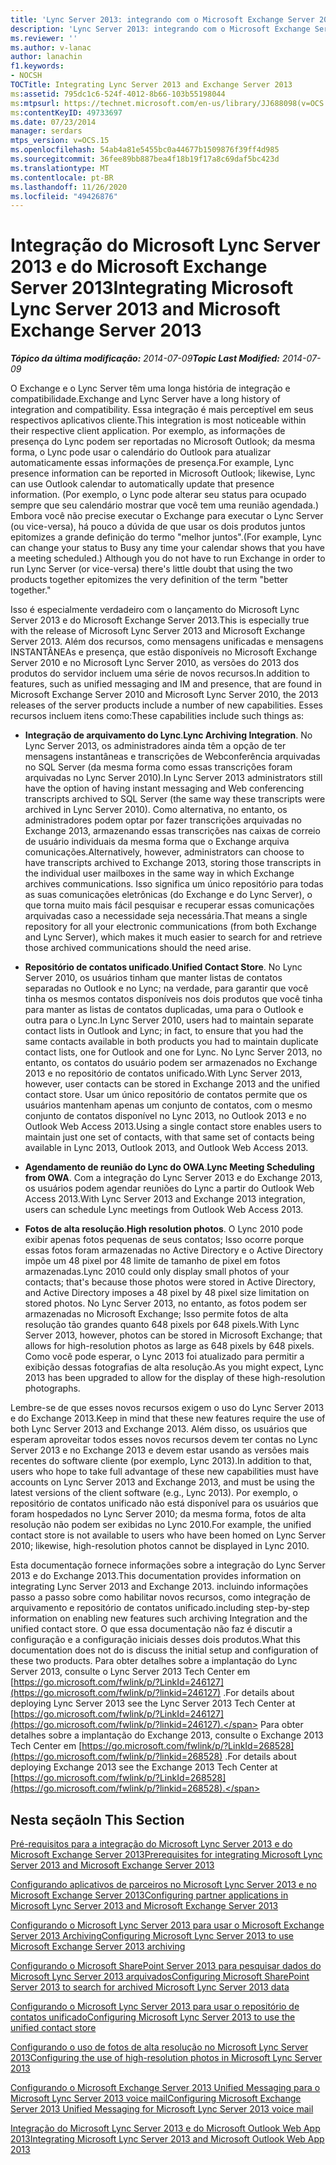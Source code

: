 ```yaml
---
title: 'Lync Server 2013: integrando com o Microsoft Exchange Server 2013'
description: 'Lync Server 2013: integrando com o Microsoft Exchange Server 2013.'
ms.reviewer: ''
ms.author: v-lanac
author: lanachin
f1.keywords:
- NOCSH
TOCTitle: Integrating Lync Server 2013 and Exchange Server 2013
ms:assetid: 795dc1c6-524f-4012-8b66-103b55198044
ms:mtpsurl: https://technet.microsoft.com/en-us/library/JJ688098(v=OCS.15)
ms:contentKeyID: 49733697
ms.date: 07/23/2014
manager: serdars
mtps_version: v=OCS.15
ms.openlocfilehash: 54ab4a81e5455bc0a44677b1509876f39ff4d985
ms.sourcegitcommit: 36fee89bb887bea4f18b19f17a8c69daf5bc423d
ms.translationtype: MT
ms.contentlocale: pt-BR
ms.lasthandoff: 11/26/2020
ms.locfileid: "49426876"
---
```

# <a name="integrating-microsoft-lync-server-2013-and-microsoft-exchange-server-2013"></a><span data-ttu-id="e0b37-103">Integração do Microsoft Lync Server 2013 e do Microsoft Exchange Server 2013</span><span class="sxs-lookup"><span data-stu-id="e0b37-103">Integrating Microsoft Lync Server 2013 and Microsoft Exchange Server 2013</span></span>

<div data-xmlns="http://www.w3.org/1999/xhtml">

<div class="topic" data-xmlns="http://www.w3.org/1999/xhtml" data-msxsl="urn:schemas-microsoft-com:xslt" data-cs="https://msdn.microsoft.com/">

<div data-asp="https://msdn2.microsoft.com/asp">



</div>

<div id="mainSection">

<div id="mainBody"><span data-ttu-id="e0b37-104">

<span> </span></span><span class="sxs-lookup"><span data-stu-id="e0b37-104">

<span> </span></span></span>

<span data-ttu-id="e0b37-105">_**Tópico da última modificação:** 2014-07-09_</span><span class="sxs-lookup"><span data-stu-id="e0b37-105">_**Topic Last Modified:** 2014-07-09_</span></span>

<span data-ttu-id="e0b37-106">O Exchange e o Lync Server têm uma longa história de integração e compatibilidade.</span><span class="sxs-lookup"><span data-stu-id="e0b37-106">Exchange and Lync Server have a long history of integration and compatibility.</span></span> <span data-ttu-id="e0b37-107">Essa integração é mais perceptível em seus respectivos aplicativos cliente.</span><span class="sxs-lookup"><span data-stu-id="e0b37-107">This integration is most noticeable within their respective client application.</span></span> <span data-ttu-id="e0b37-108">Por exemplo, as informações de presença do Lync podem ser reportadas no Microsoft Outlook; da mesma forma, o Lync pode usar o calendário do Outlook para atualizar automaticamente essas informações de presença.</span><span class="sxs-lookup"><span data-stu-id="e0b37-108">For example, Lync presence information can be reported in Microsoft Outlook; likewise, Lync can use Outlook calendar to automatically update that presence information.</span></span> <span data-ttu-id="e0b37-109">(Por exemplo, o Lync pode alterar seu status para ocupado sempre que seu calendário mostrar que você tem uma reunião agendada.) Embora você não precise executar o Exchange para executar o Lync Server (ou vice-versa), há pouco a dúvida de que usar os dois produtos juntos epitomizes a grande definição do termo "melhor juntos".</span><span class="sxs-lookup"><span data-stu-id="e0b37-109">(For example, Lync can change your status to Busy any time your calendar shows that you have a meeting scheduled.) Although you do not have to run Exchange in order to run Lync Server (or vice-versa) there's little doubt that using the two products together epitomizes the very definition of the term "better together."</span></span>

<span data-ttu-id="e0b37-110">Isso é especialmente verdadeiro com o lançamento do Microsoft Lync Server 2013 e do Microsoft Exchange Server 2013.</span><span class="sxs-lookup"><span data-stu-id="e0b37-110">This is especially true with the release of Microsoft Lync Server 2013 and Microsoft Exchange Server 2013.</span></span> <span data-ttu-id="e0b37-111">Além dos recursos, como mensagens unificadas e mensagens INSTANTÂNEAs e presença, que estão disponíveis no Microsoft Exchange Server 2010 e no Microsoft Lync Server 2010, as versões do 2013 dos produtos do servidor incluem uma série de novos recursos.</span><span class="sxs-lookup"><span data-stu-id="e0b37-111">In addition to features, such as unified messaging and IM and presence, that are found in Microsoft Exchange Server 2010 and Microsoft Lync Server 2010, the 2013 releases of the server products include a number of new capabilities.</span></span> <span data-ttu-id="e0b37-112">Esses recursos incluem itens como:</span><span class="sxs-lookup"><span data-stu-id="e0b37-112">These capabilities include such things as:</span></span>

  - <span data-ttu-id="e0b37-113">**Integração de arquivamento do Lync**.</span><span class="sxs-lookup"><span data-stu-id="e0b37-113">**Lync Archiving Integration**.</span></span> <span data-ttu-id="e0b37-114">No Lync Server 2013, os administradores ainda têm a opção de ter mensagens instantâneas e transcrições de Webconferência arquivadas no SQL Server (da mesma forma como essas transcrições foram arquivadas no Lync Server 2010).</span><span class="sxs-lookup"><span data-stu-id="e0b37-114">In Lync Server 2013 administrators still have the option of having instant messaging and Web conferencing transcripts archived to SQL Server (the same way these transcripts were archived in Lync Server 2010).</span></span> <span data-ttu-id="e0b37-115">Como alternativa, no entanto, os administradores podem optar por fazer transcrições arquivadas no Exchange 2013, armazenando essas transcrições nas caixas de correio de usuário individuais da mesma forma que o Exchange arquiva comunicações.</span><span class="sxs-lookup"><span data-stu-id="e0b37-115">Alternatively, however, administrators can choose to have transcripts archived to Exchange 2013, storing those transcripts in the individual user mailboxes in the same way in which Exchange archives communications.</span></span> <span data-ttu-id="e0b37-116">Isso significa um único repositório para todas as suas comunicações eletrônicas (do Exchange e do Lync Server), o que torna muito mais fácil pesquisar e recuperar essas comunicações arquivadas caso a necessidade seja necessária.</span><span class="sxs-lookup"><span data-stu-id="e0b37-116">That means a single repository for all your electronic communications (from both Exchange and Lync Server), which makes it much easier to search for and retrieve those archived communications should the need arise.</span></span>

  - <span data-ttu-id="e0b37-117">**Repositório de contatos unificado**.</span><span class="sxs-lookup"><span data-stu-id="e0b37-117">**Unified Contact Store**.</span></span> <span data-ttu-id="e0b37-118">No Lync Server 2010, os usuários tinham que manter listas de contatos separadas no Outlook e no Lync; na verdade, para garantir que você tinha os mesmos contatos disponíveis nos dois produtos que você tinha para manter as listas de contatos duplicadas, uma para o Outlook e outra para o Lync.</span><span class="sxs-lookup"><span data-stu-id="e0b37-118">In Lync Server 2010, users had to maintain separate contact lists in Outlook and Lync; in fact, to ensure that you had the same contacts available in both products you had to maintain duplicate contact lists, one for Outlook and one for Lync.</span></span> <span data-ttu-id="e0b37-119">No Lync Server 2013, no entanto, os contatos do usuário podem ser armazenados no Exchange 2013 e no repositório de contatos unificado.</span><span class="sxs-lookup"><span data-stu-id="e0b37-119">With Lync Server 2013, however, user contacts can be stored in Exchange 2013 and the unified contact store.</span></span> <span data-ttu-id="e0b37-120">Usar um único repositório de contatos permite que os usuários mantenham apenas um conjunto de contatos, com o mesmo conjunto de contatos disponível no Lync 2013, no Outlook 2013 e no Outlook Web Access 2013.</span><span class="sxs-lookup"><span data-stu-id="e0b37-120">Using a single contact store enables users to maintain just one set of contacts, with that same set of contacts being available in Lync 2013, Outlook 2013, and Outlook Web Access 2013.</span></span>

  - <span data-ttu-id="e0b37-121">**Agendamento de reunião do Lync do OWA**.</span><span class="sxs-lookup"><span data-stu-id="e0b37-121">**Lync Meeting Scheduling from OWA**.</span></span> <span data-ttu-id="e0b37-122">Com a integração do Lync Server 2013 e do Exchange 2013, os usuários podem agendar reuniões do Lync a partir do Outlook Web Access 2013.</span><span class="sxs-lookup"><span data-stu-id="e0b37-122">With Lync Server 2013 and Exchange 2013 integration, users can schedule Lync meetings from Outlook Web Access 2013.</span></span>

  - <span data-ttu-id="e0b37-123">**Fotos de alta resolução**.</span><span class="sxs-lookup"><span data-stu-id="e0b37-123">**High resolution photos**.</span></span> <span data-ttu-id="e0b37-124">O Lync 2010 pode exibir apenas fotos pequenas de seus contatos; Isso ocorre porque essas fotos foram armazenadas no Active Directory e o Active Directory impõe um 48 pixel por 48 limite de tamanho de pixel em fotos armazenadas.</span><span class="sxs-lookup"><span data-stu-id="e0b37-124">Lync 2010 could only display small photos of your contacts; that's because those photos were stored in Active Directory, and Active Directory imposes a 48 pixel by 48 pixel size limitation on stored photos.</span></span> <span data-ttu-id="e0b37-125">No Lync Server 2013, no entanto, as fotos podem ser armazenadas no Microsoft Exchange; Isso permite fotos de alta resolução tão grandes quanto 648 pixels por 648 pixels.</span><span class="sxs-lookup"><span data-stu-id="e0b37-125">With Lync Server 2013, however, photos can be stored in Microsoft Exchange; that allows for high-resolution photos as large as 648 pixels by 648 pixels.</span></span> <span data-ttu-id="e0b37-126">Como você pode esperar, o Lync 2013 foi atualizado para permitir a exibição dessas fotografias de alta resolução.</span><span class="sxs-lookup"><span data-stu-id="e0b37-126">As you might expect, Lync 2013 has been upgraded to allow for the display of these high-resolution photographs.</span></span>

<span data-ttu-id="e0b37-127">Lembre-se de que esses novos recursos exigem o uso do Lync Server 2013 e do Exchange 2013.</span><span class="sxs-lookup"><span data-stu-id="e0b37-127">Keep in mind that these new features require the use of both Lync Server 2013 and Exchange 2013.</span></span> <span data-ttu-id="e0b37-128">Além disso, os usuários que esperam aproveitar todos esses novos recursos devem ter contas no Lync Server 2013 e no Exchange 2013 e devem estar usando as versões mais recentes do software cliente (por exemplo, Lync 2013).</span><span class="sxs-lookup"><span data-stu-id="e0b37-128">In addition to that, users who hope to take full advantage of these new capabilities must have accounts on Lync Server 2013 and Exchange 2013, and must be using the latest versions of the client software (e.g., Lync 2013).</span></span> <span data-ttu-id="e0b37-129">Por exemplo, o repositório de contatos unificado não está disponível para os usuários que foram hospedados no Lync Server 2010; da mesma forma, fotos de alta resolução não podem ser exibidas no Lync 2010.</span><span class="sxs-lookup"><span data-stu-id="e0b37-129">For example, the unified contact store is not available to users who have been homed on Lync Server 2010; likewise, high-resolution photos cannot be displayed in Lync 2010.</span></span>

<span data-ttu-id="e0b37-130">Esta documentação fornece informações sobre a integração do Lync Server 2013 e do Exchange 2013.</span><span class="sxs-lookup"><span data-stu-id="e0b37-130">This documentation provides information on integrating Lync Server 2013 and Exchange 2013.</span></span> <span data-ttu-id="e0b37-131">incluindo informações passo a passo sobre como habilitar novos recursos, como integração de arquivamento e repositório de contatos unificado.</span><span class="sxs-lookup"><span data-stu-id="e0b37-131">including step-by-step information on enabling new features such archiving Integration and the unified contact store.</span></span> <span data-ttu-id="e0b37-132">O que essa documentação não faz é discutir a configuração e a configuração iniciais desses dois produtos.</span><span class="sxs-lookup"><span data-stu-id="e0b37-132">What this documentation does not do is discuss the initial setup and configuration of these two products.</span></span> <span data-ttu-id="e0b37-133">Para obter detalhes sobre a implantação do Lync Server 2013, consulte o Lync Server 2013 Tech Center em [https://go.microsoft.com/fwlink/p/?LinkId=246127](https://go.microsoft.com/fwlink/p/?linkid=246127) .</span><span class="sxs-lookup"><span data-stu-id="e0b37-133">For details about deploying Lync Server 2013 see the Lync Server 2013 Tech Center at [https://go.microsoft.com/fwlink/p/?LinkId=246127](https://go.microsoft.com/fwlink/p/?linkid=246127).</span></span> <span data-ttu-id="e0b37-134">Para obter detalhes sobre a implantação do Exchange 2013, consulte o Exchange 2013 Tech Center em [https://go.microsoft.com/fwlink/p/?LinkId=268528](https://go.microsoft.com/fwlink/p/?linkid=268528) .</span><span class="sxs-lookup"><span data-stu-id="e0b37-134">For details about deploying Exchange 2013 see the Exchange 2013 Tech Center at [https://go.microsoft.com/fwlink/p/?LinkId=268528](https://go.microsoft.com/fwlink/p/?linkid=268528).</span></span>

<div>

## <a name="in-this-section"></a><span data-ttu-id="e0b37-135">Nesta seção</span><span class="sxs-lookup"><span data-stu-id="e0b37-135">In This Section</span></span>

[<span data-ttu-id="e0b37-136">Pré-requisitos para a integração do Microsoft Lync Server 2013 e do Microsoft Exchange Server 2013</span><span class="sxs-lookup"><span data-stu-id="e0b37-136">Prerequisites for integrating Microsoft Lync Server 2013 and Microsoft Exchange Server 2013</span></span>](lync-server-2013-prerequisites-for-integrating-with-exchange-server-2013.md)

[<span data-ttu-id="e0b37-137">Configurando aplicativos de parceiros no Microsoft Lync Server 2013 e no Microsoft Exchange Server 2013</span><span class="sxs-lookup"><span data-stu-id="e0b37-137">Configuring partner applications in Microsoft Lync Server 2013 and Microsoft Exchange Server 2013</span></span>](lync-server-2013-configuring-partner-applications-in-lync-server-2013-and-exchange-server-2013.md)

[<span data-ttu-id="e0b37-138">Configurando o Microsoft Lync Server 2013 para usar o Microsoft Exchange Server 2013 Archiving</span><span class="sxs-lookup"><span data-stu-id="e0b37-138">Configuring Microsoft Lync Server 2013 to use Microsoft Exchange Server 2013 archiving</span></span>](configuring-lync-server-2013-to-use-microsoft-exchange-server-2013-archiving.md)

[<span data-ttu-id="e0b37-139">Configurando o Microsoft SharePoint Server 2013 para pesquisar dados do Microsoft Lync Server 2013 arquivados</span><span class="sxs-lookup"><span data-stu-id="e0b37-139">Configuring Microsoft SharePoint Server 2013 to search for archived Microsoft Lync Server 2013 data</span></span>](lync-server-2013-configuring-microsoft-sharepoint-server-2013-to-search-for-archived-lync-server-2013-data.md)

[<span data-ttu-id="e0b37-140">Configurando o Microsoft Lync Server 2013 para usar o repositório de contatos unificado</span><span class="sxs-lookup"><span data-stu-id="e0b37-140">Configuring Microsoft Lync Server 2013 to use the unified contact store</span></span>](lync-server-2013-configuring-lync-server-to-use-the-unified-contact-store.md)

[<span data-ttu-id="e0b37-141">Configurando o uso de fotos de alta resolução no Microsoft Lync Server 2013</span><span class="sxs-lookup"><span data-stu-id="e0b37-141">Configuring the use of high-resolution photos in Microsoft Lync Server 2013</span></span>](lync-server-2013-configuring-the-use-of-high-resolution-photos.md)

[<span data-ttu-id="e0b37-142">Configurando o Microsoft Exchange Server 2013 Unified Messaging para o Microsoft Lync Server 2013 voice mail</span><span class="sxs-lookup"><span data-stu-id="e0b37-142">Configuring Microsoft Exchange Server 2013 Unified Messaging for Microsoft Lync Server 2013 voice mail</span></span>](lync-server-2013-configuring-microsoft-exchange-server-2013-unified-messaging-for-lync-server-2013-voice-mail.md)

[<span data-ttu-id="e0b37-143">Integração do Microsoft Lync Server 2013 e do Microsoft Outlook Web App 2013</span><span class="sxs-lookup"><span data-stu-id="e0b37-143">Integrating Microsoft Lync Server 2013 and Microsoft Outlook Web App 2013</span></span>](lync-server-2013-integrating-lync-server-and-outlook-web-app-2013.md)

<span data-ttu-id="e0b37-144"></div>

</div>

<span> </span>

</div>

</div>

</span><span class="sxs-lookup"><span data-stu-id="e0b37-144"></div>

</div>

<span> </span>

</div>

</div>

</span></span></div>

